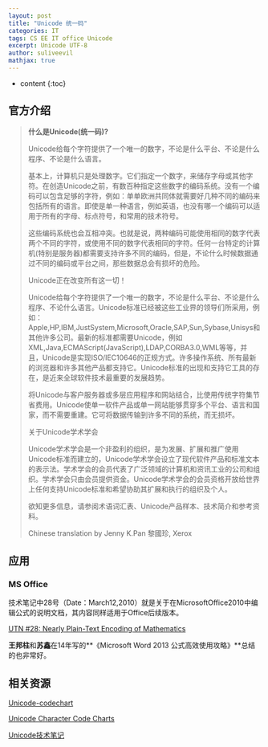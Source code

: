 ```yaml
---
layout: post
title: "Unicode 统一码"
categories: IT
tags: CS EE IT office Unicode 
excerpt: Unicode UTF-8
author: suliveevil
mathjax: true
---
```


* content
{:toc}

## 官方介绍

>**什么是Unicode(统一码)?**
>
>Unicode给每个字符提供了一个唯一的数字，不论是什么平台、不论是什么程序、不论是什么语言。
>
>基本上，计算机只是处理数字。它们指定一个数字，来储存字母或其他字符。在创造Unicode之前，有数百种指定这些数字的编码系统。没有一个编码可以包含足够的字符，例如：单单欧洲共同体就需要好几种不同的编码来包括所有的语言。即使是单一种语言，例如英语，也没有哪一个编码可以适用于所有的字母、标点符号，和常用的技术符号。
>
>这些编码系统也会互相冲突。也就是说，两种编码可能使用相同的数字代表两个不同的字符，或使用不同的数字代表相同的字符。任何一台特定的计算机(特别是服务器)都需要支持许多不同的编码，但是，不论什么时候数据通过不同的编码或平台之间，那些数据总会有损坏的危险。
>
>Unicode正在改变所有这一切！
>
>Unicode给每个字符提供了一个唯一的数字，不论是什么平台、不论是什么程序、不论什么语言。Unicode标准已经被这些工业界的领导们所采用，例如：Apple,HP,IBM,JustSystem,Microsoft,Oracle,SAP,Sun,Sybase,Unisys和其他许多公司。最新的标准都需要Unicode，例如XML,Java,ECMAScript(JavaScript),LDAP,CORBA3.0,WML等等，并且，Unicode是实现ISO/IEC10646的正规方式。许多操作系统、所有最新的浏览器和许多其他产品都支持它。Unicode标准的出现和支持它工具的存在，是近来全球软件技术最重要的发展趋势。
>
>将Unicode与客户服务器或多层应用程序和网站结合，比使用传统字符集节省费用。Unicode使单一软件产品或单一网站能够贯穿多个平台、语言和国家，而不需要重建。它可将数据传输到许多不同的系统，而无损坏。
>
>关于Unicode学术学会
>
>Unicode学术学会是一个非盈利的组织，是为发展、扩展和推广使用Unicode标准而建立的，Unicode学术学会设立了现代软件产品和标准文本的表示法。学术学会的会员代表了广泛领域的计算机和资讯工业的公司和组织。学术学会只由会员提供资金。Unicode学术学会的会员资格开放给世界上任何支持Unicode标准和希望协助其扩展和执行的组织及个人。
>
>欲知更多信息，请参阅术语词汇表、Unicode产品样本、技术简介和参考资料。
>
>Chinese translation by Jenny K.Pan 黎國珍, Xerox

## 应用

### MS Office

技术笔记中28号（Date：March12,2010）就是关于在MicrosoftOffice2010中编辑公式的说明文档，其内容同样适用于Office后续版本。

[UTN #28: Nearly Plain-Text Encoding of Mathematics](https://www.unicode.org/notes/tn28/)

**王邦柱**和**苏鑫**在14年写的**《Microsoft Word 2013 公式高效使用攻略》**总结的也非常好。

## 相关资源

[Unicode-codechart](https://unicode.org/Public/)

[Unicode Character Code Charts](http://www.unicode.org/charts/)

[Unicode技术笔记](http://www.unicode.org/notes/)